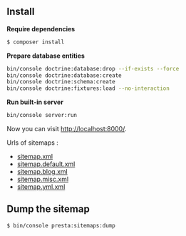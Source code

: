 

## Install

**Require dependencies**

```bash
$ composer install
```

**Prepare database entities**

```bash
bin/console doctrine:database:drop --if-exists --force
bin/console doctrine:database:create
bin/console doctrine:schema:create
bin/console doctrine:fixtures:load --no-interaction
```

**Run built-in server**

```bash
bin/console server:run
```

Now you can visit [http://localhost:8000/](http://localhost:8000/).

Urls of sitemaps :

- [sitemap.xml](http://localhost:8000/sitemap.xml)
- [sitemap.default.xml](http://localhost:8000/sitemap.default.xml)
- [sitemap.blog.xml](http://localhost:8000/sitemap.blog.xml)
- [sitemap.misc.xml](http://localhost:8000/sitemap.misc.xml)
- [sitemap.yml.xml](http://localhost:8000/sitemap.yml.xml)


## Dump the sitemap

```bash
$ bin/console presta:sitemaps:dump
```
